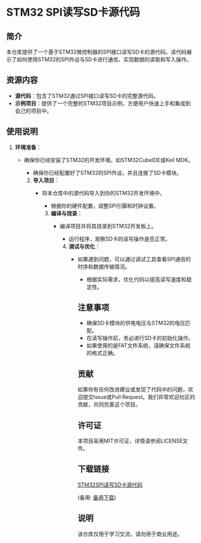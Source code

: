 # STM32 SPI读写SD卡源代码

## 简介

本仓库提供了一个基于STM32微控制器的SPI接口读写SD卡的源代码。该代码展示了如何使用STM32的SPI外设与SD卡进行通信，实现数据的读取和写入操作。

## 资源内容

- **源代码**：包含了STM32通过SPI接口读写SD卡的完整源代码。
- **示例项目**：提供了一个完整的STM32项目示例，方便用户快速上手和集成到自己的项目中。

## 使用说明

1. **环境准备**：
   - 确保你已经安装了STM32的开发环境，如STM32CubeIDE或Keil MDK。
      - 确保你已经配置好了STM32的SPI外设，并且连接了SD卡模块。

      2. **导入项目**：
         - 将本仓库中的源代码导入到你的STM32开发环境中。
            - 根据你的硬件配置，调整SPI引脚和时钟设置。

            3. **编译与烧录**：
               - 编译项目并将其烧录到STM32开发板上。
                  - 运行程序，观察SD卡的读写操作是否正常。

                  4. **调试与优化**：
                     - 如果遇到问题，可以通过调试工具查看SPI通信的时序和数据传输情况。
                        - 根据实际需求，优化代码以提高读写速度和稳定性。

                        ## 注意事项

                        - 确保SD卡模块的供电电压与STM32的电压匹配。
                        - 在读写操作前，务必进行SD卡的初始化操作。
                        - 如果使用的是FAT文件系统，请确保文件系统的格式正确。

                        ## 贡献

                        如果你有任何改进建议或发现了代码中的问题，欢迎提交Issue或Pull Request。我们非常欢迎社区的贡献，共同完善这个项目。

                        ## 许可证

                        本项目采用MIT许可证，详情请参阅LICENSE文件。

                        ## 下载链接
                        [STM32SPI读写SD卡源代码](https://pan.quark.cn/s/6391f566ed1c) 

                        (备用: [备用下载](https://pan.baidu.com/s/1qlHv83rPCJk1QOb6at-uCQ?pwd=1234))

                        ## 说明

                        该仓库仅用于学习交流，请勿用于商业用途。
